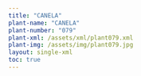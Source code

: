 ```yaml
---
title: "CANELA"
plant-name: "CANELA"
plant-number: "079"
plant-xml: /assets/xml/plant079.xml
plant-img: /assets/img/plant079.jpg
layout: single-xml
toc: true
---
```


